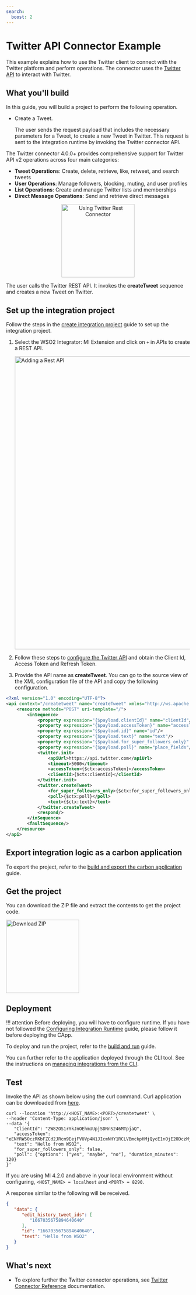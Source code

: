 ```yaml
---
search:
  boost: 2
---
```


# Twitter API Connector Example

This example explains how to use the Twitter client to connect with the Twitter platform and perform operations. The connector uses the [Twitter API](https://developer.twitter.com/en/docs/twitter-api) to interact with Twitter.

## What you'll build

In this guide, you will build a project to perform the following operation. 

* Create a Tweet.

     The user sends the request payload that includes the necessary parameters for a Tweet, to create a new Tweet in Twitter. This request is sent to the integration runtime by invoking the Twitter connector API.

The Twitter connector 4.0.0+ provides comprehensive support for Twitter API v2 operations across four main categories:
- **Tweet Operations**: Create, delete, retrieve, like, retweet, and search tweets
- **User Operations**: Manage followers, blocking, muting, and user profiles  
- **List Operations**: Create and manage Twitter lists and memberships
- **Direct Message Operations**: Send and retrieve direct messages 

<center><img src="{{base_path}}/assets/img/integrate/connectors/twitter-connector-store.png" title="Using Twitter Rest Connector" width="200" alt="Using Twitter Rest Connector"/></center>

The user calls the Twitter REST API. It invokes the **createTweet** sequence and creates a new Tweet on Twitter.

## Set up the integration project

Follow the steps in the [create integration project]({{base_path}}/develop/create-integration-project/) guide to set up the integration project.

1. Select the WSO2 Integrator: MI Extension and click on `+` in APIs to create a REST API.

    <img src="{{base_path}}/assets/img/integrate/connectors/twitter-api.png" title="Adding a Rest API" width="800" alt="Adding a Rest API"/>

2. Follow these steps to [configure the Twitter API]({{base_path}}/reference/connectors/twitter-connector/twitter-connector-credentials/) and obtain the Client Id, Access Token and Refresh Token.

4. Provide the API name as **createTweet**. You can go to the source view of the XML configuration file of the API and copy the following configuration. 

```xml
<?xml version="1.0" encoding="UTF-8"?>
<api context="/createtweet" name="createTweet" xmlns="http://ws.apache.org/ns/synapse">
    <resource methods="POST" uri-template="/">
        <inSequence>
            <property expression="{$payload.clientId}" name="clientId"/>
            <property expression="{$payload.accessToken}" name="accessToken"/>
            <property expression="{$payload.id}" name="id"/>
            <property expression="{$payload.text}" name="text"/>
            <property expression="{$payload.for_super_followers_only}" name="for_super_followers_only"/>
            <property expression="{$payload.poll}" name="place_fields"/>
            <twitter.init>
                <apiUrl>https://api.twitter.com</apiUrl>
                <timeout>5000</timeout>
                <accessToken>{$ctx:accessToken}</accessToken>
                <clientId>{$ctx:clientId}</clientId>
            </twitter.init>
            <twitter.createTweet>
                <for_super_followers_only>{$ctx:for_super_followers_only}</for_super_followers_only>
                <poll>{$ctx:poll}</poll>
                <text>{$ctx:text}</text>
            </twitter.createTweet>
            <respond/>
        </inSequence>
        <faultSequence/>
    </resource>
</api>
```

## Export integration logic as a carbon application

To export the project, refer to the [build and export the carbon application]({{base_path}}/develop/deploy-artifacts/#build-and-export-the-carbon-application) guide. 

## Get the project

You can download the ZIP file and extract the contents to get the project code.

<a href="{{base_path}}/assets/attachments/connectors/twitter-connector.zip">
    <img src="{{base_path}}/assets/img/integrate/connectors/download-zip.png" width="200" alt="Download ZIP">
</a>

## Deployment

!!! attention
        Before deploying, you will have to configure runtime. If you have not followed the [Configuring Integration Runtime]({{base_path}}/reference/connectors/twitter-connector/twitter-connector-configuration/) guide, please follow it before deploying the CApp.

To deploy and run the project, refer to the [build and run]({{base_path}}/develop/deploy-artifacts/#build-and-run) guide.

You can further refer to the application deployed through the CLI tool. See the instructions on [managing integrations from the CLI]({{base_path}}/observe-and-manage/managing-integrations-with-micli).

## Test
Invoke the API as shown below using the curl command. Curl application can be downloaded from [here](https://curl.haxx.se/download.html).

```
curl --location 'http://<HOST_NAME>:<PORT>/createtweet' \
--header 'Content-Type: application/json' \
--data '{
   "ClientId": "ZW82OS1rYkJnOEhmUUpjSDNnS246MTpjaQ",
   "accessToken": "eENYRW5OczRKbFZCd2JRcm9EejFVUVp4N1JIcmNHY1RCLVBmckpHMjQycE1nOjE2ODczMjcxMzk4NjY6MTowOmF0OjE",
   "text": "Hello from WSO2",
   "for_super_followers_only": false,
   "poll": {"options": ["yes", "maybe", "no"], "duration_minutes": 120}
}'
```
If you are using MI 4.2.0 and above in your local environment without configuring, `<HOST_NAME> = localhost` and `<PORT> = 8290`.

A response similar to the following will be received.

```json
{
   "data": {
      "edit_history_tweet_ids": [
         "1667035675894640640"
      ],
      "id": "1667035675894640640",
      "text": "Hello from WSO2"
   }
}
```

## What's next

* To explore further the Twitter connector operations, see [Twitter Connector Reference]({{base_path}}/reference/connectors/twitter-connector/twitter-connector-reference/) documentation.
